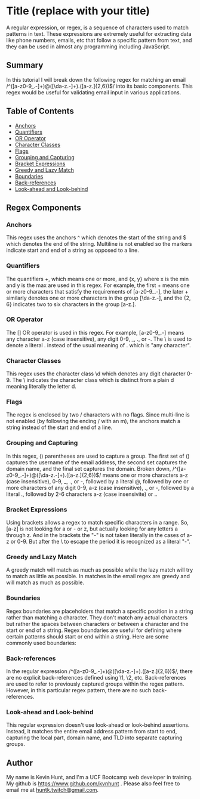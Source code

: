 # Title (replace with your title)

A regular expression, or regex, is a sequence of characters used to match patterns in text. These expressions are extremely useful for extracting data like phone numbers, emails, etc that follow a specific pattern from text, and they can be used in almost any programming including JavaScript.

## Summary

In this tutorial I will break down the following regex for matching an email /^([a-z0-9_\.-]+)@([\da-z\.-]+)\.([a-z\.]{2,6})$/ into its basic components. This regex would be useful for validating email input in various applications.

## Table of Contents

- [Anchors](#anchors)
- [Quantifiers](#quantifiers)
- [OR Operator](#or-operator)
- [Character Classes](#character-classes)
- [Flags](#flags)
- [Grouping and Capturing](#grouping-and-capturing)
- [Bracket Expressions](#bracket-expressions)
- [Greedy and Lazy Match](#greedy-and-lazy-match)
- [Boundaries](#boundaries)
- [Back-references](#back-references)
- [Look-ahead and Look-behind](#look-ahead-and-look-behind)

## Regex Components

### Anchors
This regex uses the anchors ^ which denotes the start of the string and $ which denotes the end of the string. Multiline is not enabled so the markers indicate start and end of a string as opposed to a line.
### Quantifiers
The quantifiers +, which means one or more, and {x, y} where x is the min and y is the max are used in this regex. For example, the first + means one or more characters that satisfy the requirements of [a-z0-9_\.-], the later + similarly denotes one or more characters in the group [\da-z\.-], and the {2, 6} indicates two to six characters in the group [a-z\.].
### OR Operator
The [] OR operator is used in this regex. For example, [a-z0-9_\.-] means any character a-z (case insensitive), any digit 0-9, _, ., or -. The \ is used to denote a literal . instead of the usual meaning of . which is "any character".
### Character Classes
This regex uses the character class \d which denotes any digit character 0-9. The \ indicates the character class which is distinct from a plain d meaning literally the letter d.
### Flags
The regex is enclosed by two / characters with no flags. Since multi-line is not enabled (by following the ending / with an m), the anchors match a string instead of the start and end of a line.
### Grouping and Capturing
In this regex, () parentheses are used to capture a group. The first set of () captures the username of the email address, the second set captures the domain name, and the final set captures the domain. Broken down, /^([a-z0-9_\.-]+)@([\da-z\.-]+)\.([a-z\.]{2,6})$/ means one or more characters a-z (case insensitive), 0-9, _, ., or -, followed by a literal @, followed by one or more characters of any digit 0-9, a-z (case insensitive), ., or -, followed by a literal ., followed by 2-6 characters a-z (case insensivite) or ..
### Bracket Expressions
Using brackets allows a regex to match specific characters in a range. So, [a-z] is not looking for a or - or z, but actually looking for any letters a through z. And in the brackets the "-" is not taken literally in the cases of a-z or 0-9. But after the \ to escape the period it is recognized as a literal "-".
### Greedy and Lazy Match
A greedy match will match as much as possible while the lazy match will try to match as little as possible. In matches in the email regex are greedy and will match as much as possible.
### Boundaries
Regex boundaries are placeholders that match a specific position in a string rather than matching a character. They don't match any actual characters but rather the spaces between characters or between a character and the start or end of a string. Regex boundaries are useful for defining where certain patterns should start or end within a string. Here are some commonly used boundaries:
### Back-references
In the regular expression /^([a-z0-9_\.-]+)@([\da-z\.-]+)\.([a-z\.]{2,6})$/, there are no explicit back-references defined using \1, \2, etc. Back-references are used to refer to previously captured groups within the regex pattern. However, in this particular regex pattern, there are no such back-references.
### Look-ahead and Look-behind
This regular expression doesn't use look-ahead or look-behind assertions. Instead, it matches the entire email address pattern from start to end, capturing the local part, domain name, and TLD into separate capturing groups.
## Author

My name is Kevin Hunt, and I'm a UCF Bootcamp web developer in training. My github is https://www.github.com/kvnhunt . Please also feel free to email me at huntk.twitch@gmail.com.
